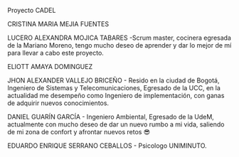 Proyecto CADEL

CRISTINA MARIA MEJIA FUENTES

LUCERO ALEXANDRA MOJICA TABARES -Scrum master, cocinera egresada de la Mariano Moreno, tengo mucho deseo de aprender y dar lo mejor de mí para llevar a cabo este proyecto.

ELIOTT AMAYA DOMINGUEZ

JHON ALEXANDER VALLEJO BRICEÑO - Resido en la ciudad de Bogotá, Ingeniero de Sistemas y Telecomunicaciones, Egresado de la UCC, en la actualidad me desempeño como Ingeniero de implementación, con ganas de adquirir nuevos conocimientos. 

DANIEL GUARÍN GARCÍA - Ingeniero Ambiental, Egresado de la UdeM, actualmente con mucho deseo de dar un nuevo rumbo a mi vida, saliendo de mi zona de confort y afrontar nuevos retos 😎

EDUARDO ENRIQUE SERRANO CEBALLOS - Psicologo UNIMINUTO. 
